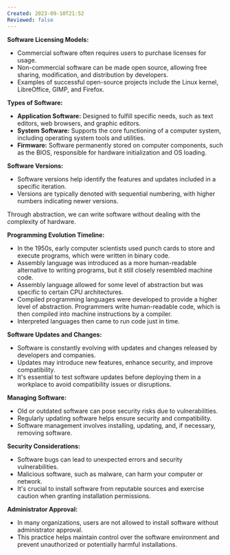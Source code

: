 ```yaml
---
Created: 2023-09-10T21:52
Reviewed: false
---
```

  

**Software Licensing Models:**

- Commercial software often requires users to purchase licenses for usage.
- Non-commercial software can be made open source, allowing free sharing, modification, and distribution by developers.
- Examples of successful open-source projects include the Linux kernel, LibreOffice, GIMP, and Firefox.

**Types of Software:**

- **Application Software:** Designed to fulfill specific needs, such as text editors, web browsers, and graphic editors.
- **System Software:** Supports the core functioning of a computer system, including operating system tools and utilities.
- **Firmware:** Software permanently stored on computer components, such as the BIOS, responsible for hardware initialization and OS loading.

**Software Versions:**

- Software versions help identify the features and updates included in a specific iteration.
- Versions are typically denoted with sequential numbering, with higher numbers indicating newer versions.

  

Through abstraction, we can write software without dealing with the complexity of hardware.

  

**Programming Evolution Timeline:**

- In the 1950s, early computer scientists used punch cards to store and execute programs, which were written in binary code.
- Assembly language was introduced as a more human-readable alternative to writing programs, but it still closely resembled machine code.
- Assembly language allowed for some level of abstraction but was specific to certain CPU architectures.
- Compiled programming languages were developed to provide a higher level of abstraction. Programmers write human-readable code, which is then compiled into machine instructions by a compiler.
- Interpreted languages then came to run code just in time.

  

  

**Software Updates and Changes:**

- Software is constantly evolving with updates and changes released by developers and companies.
- Updates may introduce new features, enhance security, and improve compatibility.
- It's essential to test software updates before deploying them in a workplace to avoid compatibility issues or disruptions.

**Managing Software:**

- Old or outdated software can pose security risks due to vulnerabilities.
- Regularly updating software helps ensure security and compatibility.
- Software management involves installing, updating, and, if necessary, removing software.

**Security Considerations:**

- Software bugs can lead to unexpected errors and security vulnerabilities.
- Malicious software, such as malware, can harm your computer or network.
- It's crucial to install software from reputable sources and exercise caution when granting installation permissions.

**Administrator Approval:**

- In many organizations, users are not allowed to install software without administrator approval.
- This practice helps maintain control over the software environment and prevent unauthorized or potentially harmful installations.